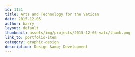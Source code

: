 ```yaml
---
id: 1151
title: Arts and Technology for the Vatican
date: 2015-12-05
author: barry
layout: default
thumbnail: assets/img/projects/2015-12-05-vatc/thumb.png
link_to: portfolio-item
category: graphic-design
description: Design &amp; Development
---
```

